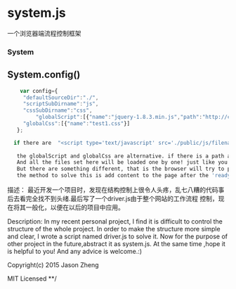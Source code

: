 # system.js
一个浏览器端流程控制框架
### System
 
## System.config()
```js
    var config={
  	 "defaultSourceDir":"./", 
	 "scriptSubDirname":"js", 
	 "cssSubDirname":"css", 
         "globalScript":[{"name":"jquery-1.8.3.min.js","path":"http://code.jquery.com/jquery-1.8.3.min.js"},{"name":"test1.js"}],
  	 "globalCss":[{"name":"test1.css"}]
   };
```
```bash
  if there are  "<script type='text/javascript' src='./public/js/filename.js'></script>" or "<link rel='styleSheet'  type='text/css' href='./public/css/filename.css'/>" in the 'head' htmlElement before, Now you just need to set defaultSourceDir as './public/' ,set scriptSubDirname as 'js' and set cssSubDirname as "css".
   
   the globalScript and globalCss are alternative. if there is a path attribute , then the System will try to get the file from the path。
   And all the files set here will be loaded one by one! just like you write it into the html file.
   But there are something different, that is the browser will try to parse the DOM even if some file is not ready,such as css file. It will make a  terrible user experience.
   the method to solve this is add content to the page after the 'ready' event is emitted.(System.on("ready",version,callback))
```
描述：
最近开发一个项目时，发现在结构控制上很令人头疼，乱七八糟的代码事后去看完全找不到头绪.最后写了一个driver.js由于整个网站的工作流程
控制，现在将其一般化，以便在以后的项目中应用。

Description:
In my recent personal project, I find it is difficult to control the structure of the whole project. In order to make the structure more  simple and clear, I wrote
a script named driver.js to  solve it. Now for the purpose of other project in the future,abstract it as system.js.  At the same time ,hope it  is helpful to you! And any
advice is welcome.:)


Copyright(c) 2015 Jason Zheng

MIT Licensed
 **/
